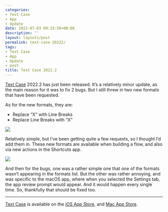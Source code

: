 ```yaml
---
categories:
- Text Case
- App
- Update
date: 2022-07-03 09:33:50+00:00
description: ''
layout: layouts/post
permalink: text-case-20222/
tags:
- Text Case
- App
- Update
- post
title: Text Case 2022.2
---
```


[Text Case](https://textcase.app) 2022.2 has just been released. It’s a relatively minor update, as the main reason for it was to fix 2 bugs. But I still threw in two new formats that have been requested.

As for the new formats, they are:

* Replace “X” with Line Breaks
* Replace Line Breaks with “X”

<img src="https://chrishannah.me/images/2022/07/Screenshot-2022-07-03-at-10.26.21.png" caption="">

Relatively simple, but I’ve been getting quite a few requests, so I thought I’d add them in. These new formats are available when building a flow, and also via new actions in the Shortcuts app.

<img src="https://chrishannah.me/images/2022/07/Screenshot-2022-07-03-at-10.27.12.png" caption="">

And then for the bugs, one was a rather simple one that one of the formats wasn’t appearing in the formats list. But the other was rather annoying, and was specific to the macOS app, where when you selected the Settings tab, the app review prompt would appear. And it would happen every single time. So, thankfully that should be fixed too.

---

[Text Case](https://textcase.app) is available on the [iOS App Store](https://apps.apple.com/us/app/text-case/id1407730596?uo=4), and [Mac App Store](https://apps.apple.com/us/app/text-case/id1492174677?ls=1&mt=12).
